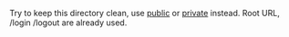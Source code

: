 Try to keep this directory clean, use [public](./(public)/) or [private](./(private)/) instead. Root URL, /login /logout are already used.